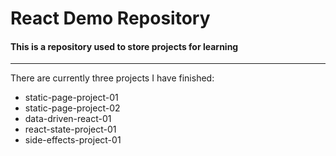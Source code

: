 # React Demo Repository

#### This is a repository used to store projects for learning

---

There are currently three projects I have finished:

- static-page-project-01
- static-page-project-02
- data-driven-react-01
- react-state-project-01
- side-effects-project-01
